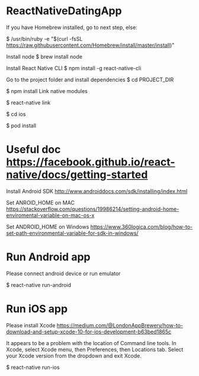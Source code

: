 # ReactNativeDatingApp
If you have Homebrew installed, go to next step, else: 

$ /usr/bin/ruby -e "$(curl -fsSL https://raw.githubusercontent.com/Homebrew/install/master/install)"

Install node
$ brew install node

Install React Native CLI
$ npm install -g react-native-cli

Go to the project folder and install dependencies
$ cd PROJECT_DIR

$ npm install
Link native modules

$ react-native link

$ cd ios

$ pod install

# Useful doc https://facebook.github.io/react-native/docs/getting-started

Install Android SDK http://www.androiddocs.com/sdk/installing/index.html

Set ANROID_HOME on MAC https://stackoverflow.com/questions/19986214/setting-android-home-enviromental-variable-on-mac-os-x

Set ANDROID_HOME on Windows https://www.360logica.com/blog/how-to-set-path-environmental-variable-for-sdk-in-windows/

# Run Android app
Please connect android device or run emulator

$ react-native run-android

# Run iOS app

Please install Xcode https://medium.com/@LondonAppBrewery/how-to-download-and-setup-xcode-10-for-ios-development-b63bed1865c

It appears to be a problem with the location of Command line tools. In Xcode, select Xcode menu, then Preferences, then Locations tab. Select your Xcode version from the dropdown and exit Xcode.

$ react-native run-ios
